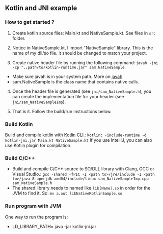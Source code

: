 ## Kotlin and JNI example

### How to get started ?
1) Create kotlin source files: Main.kt and NativeSample.kt. See files in ```src``` folder.

2) Notice in NativeSample.kt, I import "NativeSample" library. This is the name of my dll/so file. It should be changed to match your project.

3) Create native header file by running the following command:
```javah -jni -cp ".;path/to/kotlin-runtime.jar" sam.NativeSample```
* Make sure javah is in your system path. More on [javah](http://docs.oracle.com/javase/7/docs/technotes/tools/windows/javah.html)
* sam.NativeSample is the class name that contains native calls.

4) Once the header file is generated (see ```jni/sam_NativeSample.h```), you can create the implementation file for your header (see ```jni/sam_NativeSampleImp```).

5) That is it. Follow the build/run instructions below. 

### Build Kotlin
Build and compile kotlin with [Kotlin CLI.](https://github.com/JetBrains/kotlin/releases/tag/build-0.13.1514): `kotlinc -include-runtime -d kotlin-jni.jar Main.kt NativeSample.kt`
If you use IntelliJ, you can also use Kotlin plugin for compilation.

### Build C/C++
- Build and compile C/C++ source to SO/DLL library with Clang, GCC or Visual Studio.: `gcc -shared -fPIC -I <path to>/jre/include -I <path to>/java-8-openjdk-amd64/include/linux sam_NativeSampleImp.cpp sam_NativeSample.h`
- The shared library needs to named like `lib[Name].so` in order for the JVM to find it.  So: `mv a.out libNativeKotlinSample.so`

### Run program with JVM
One way to run the program is:
* LD_LIBRARY_PATH=<path to shared library> java -jar kotlin-jni.jar
    
